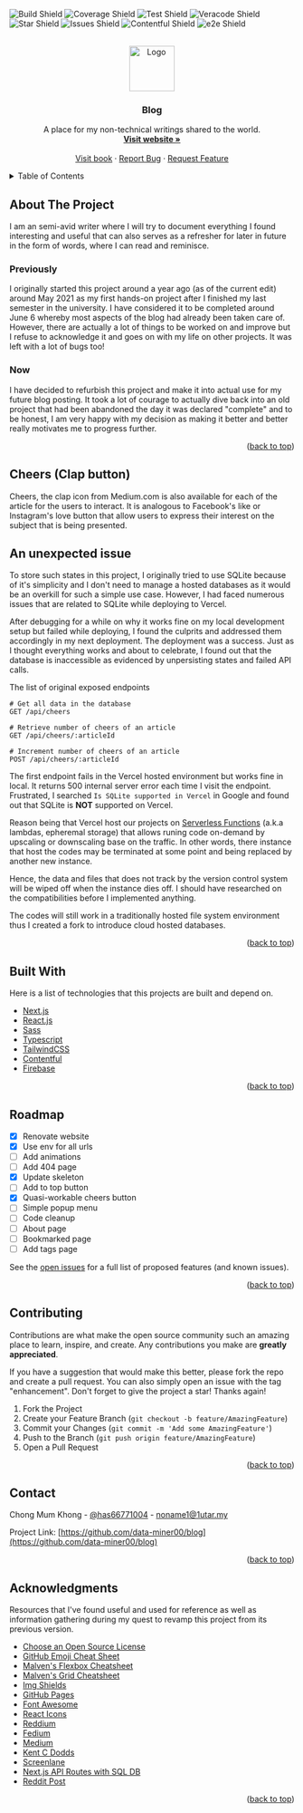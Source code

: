 <div id="top"></div>

<!-- PROJECT SHIELDS -->

![Build Shield](https://img.shields.io/badge/build-passing-brightgreen)
![Coverage Shield](https://img.shields.io/badge/coverage-100%25-brightgreen)
![Test Shield](https://img.shields.io/badge/test-failing-critical)
![Veracode Shield](https://img.shields.io/badge/veracode-inactive-inactive)
![Star Shield](https://img.shields.io/badge/stars-0-ff69b4)
![Issues Shield](https://img.shields.io/badge/issues-0-blue)
![Contentful Shield](https://img.shields.io/badge/contentful-active-blue)
![e2e Shield](https://img.shields.io/badge/e2e-unset-inactive)

<!-- PROJECT LOGO -->
<br />
<div align="center">
  <a href="https://github.com/data-miner00/blog">
    <img src="https://static.wikia.nocookie.net/diarchy-mapping/images/a/a4/Bloby.png/revision/latest?cb=20200514073822" alt="Logo" width="80" height="80">
  </a>

  <h3 align="center">Blog</h3>

  <p align="center">
    A place for my non-technical writings shared to the world.
    <br />
    <a href=""><strong>Visit website »</strong></a>
    <br />
    <br />
    <a href="">Visit book</a>
    ·
    <a href="https://github.com/data-miner00/blog/issues">Report Bug</a>
    ·
    <a href="https://github.com/data-miner00/blog/issues">Request Feature</a>
  </p>
</div>

<!-- TABLE OF CONTENTS -->
<details>
  <summary>Table of Contents</summary>
  <ol>
    <li>
      <a href="#about-the-project">About The Project</a>
      <ul>
        <li><a href="#previously">Previously</a></li>
        <li><a href="#now">Now</a></li>
        <li><a href="#built-with">Built With</a></li>
      </ul>
    </li>
    <li><a href="#roadmap">Roadmap</a></li>
    <li><a href="#contributing">Contributing</a></li>
    <li><a href="#contact">Contact</a></li>
    <li><a href="#acknowledgments">Acknowledgments</a></li>
  </ol>
</details>

<!-- ABOUT THE PROJECT -->

## About The Project

I am an semi-avid writer where I will try to document everything I found interesting and useful that can also serves as a refresher for later in future in the form of words, where I can read and reminisce.

### Previously

I originally started this project around a year ago (as of the current edit) around May 2021 as my first hands-on project after I finished my last semester in the university. I have considered it to be completed around June 6 whereby most aspects of the blog had already been taken care of. However, there are actually a lot of things to be worked on and improve but I refuse to acknowledge it and goes on with my life on other projects. It was left with a lot of bugs too!

### Now

I have decided to refurbish this project and make it into actual use for my future blog posting. It took a lot of courage to actually dive back into an old project that had been abandoned the day it was declared "complete" and to be honest, I am very happy with my decision as making it better and better really motivates me to progress further.

<p align="right">(<a href="#top">back to top</a>)</p>

## Cheers (Clap button)

Cheers, the clap icon from Medium.com is also available for each of the article for the users to interact. It is analogous to Facebook's like or Instagram's love button that allow users to express their interest on the subject that is being presented.

## An unexpected issue

To store such states in this project, I originally tried to use SQLite because of it's simplicity and I don't need to manage a hosted databases as it would be an overkill for such a simple use case. However, I had faced numerous issues that are related to SQLite while deploying to Vercel.

After debugging for a while on why it works fine on my local development setup but failed while deploying, I found the culprits and addressed them accordingly in my next deployment. The deployment was a success. Just as I thought everything works and about to celebrate, I found out that the database is inaccessible as evidenced by unpersisting states and failed API calls.

The list of original exposed endpoints

```
# Get all data in the database
GET /api/cheers

# Retrieve number of cheers of an article
GET /api/cheers/:articleId

# Increment number of cheers of an article
POST /api/cheers/:articleId
```

The first endpoint fails in the Vercel hosted environment but works fine in local. It returns 500 internal server error each time I visit the endpoint. Frustrated, I searched `Is SQLite supported in Vercel` in Google and found out that SQLite is **NOT** supported on Vercel.

Reason being that Vercel host our projects on [Serverless Functions](https://vercel.com/docs/concepts/functions/serverless-functions) (a.k.a lambdas, epheremal storage) that allows runing code on-demand by upscaling or downscaling base on the traffic. In other words, there instance that host the codes may be terminated at some point and being replaced by another new instance.

Hence, the data and files that does not track by the version control system will be wiped off when the instance dies off. I should have researched on the compatibilities before I implemented anything.

The codes will still work in a traditionally hosted file system environment thus I created a fork to introduce cloud hosted databases.

<p align="right">(<a href="#top">back to top</a>)</p>

## Built With

Here is a list of technologies that this projects are built and depend on.

- [Next.js](https://nextjs.org/)
- [React.js](https://reactjs.org/)
- [Sass](https://sass-lang.com/)
- [Typescript](https://www.typescriptlang.org/)
- [TailwindCSS](https://tailwindcss.com/)
- [Contentful](https://www.contentful.com)
- [Firebase](https://firebase.google.com/)

<p align="right">(<a href="#top">back to top</a>)</p>

<!-- ROADMAP -->

## Roadmap

- [x] Renovate website
- [x] Use env for all urls
- [ ] Add animations
- [ ] Add 404 page
- [x] Update skeleton
- [ ] Add to top button
- [x] Quasi-workable cheers button
- [ ] Simple popup menu
- [ ] Code cleanup
- [ ] About page
- [ ] Bookmarked page
- [ ] Add tags page

See the [open issues](https://github.com/data-miner00/blog/issues) for a full list of proposed features (and known issues).

<p align="right">(<a href="#top">back to top</a>)</p>

<!-- CONTRIBUTING -->

## Contributing

Contributions are what make the open source community such an amazing place to learn, inspire, and create. Any contributions you make are **greatly appreciated**.

If you have a suggestion that would make this better, please fork the repo and create a pull request. You can also simply open an issue with the tag "enhancement".
Don't forget to give the project a star! Thanks again!

1. Fork the Project
2. Create your Feature Branch (`git checkout -b feature/AmazingFeature`)
3. Commit your Changes (`git commit -m 'Add some AmazingFeature'`)
4. Push to the Branch (`git push origin feature/AmazingFeature`)
5. Open a Pull Request

<p align="right">(<a href="#top">back to top</a>)</p>

<!-- CONTACT -->

## Contact

Chong Mum Khong - [@has66771004](https://twitter.com/has66771004) - noname1@1utar.my

Project Link: [https://github.com/data-miner00/blog](https://github.com/data-miner00/blog)

<p align="right">(<a href="#top">back to top</a>)</p>

<!-- ACKNOWLEDGMENTS -->

## Acknowledgments

Resources that I've found useful and used for reference as well as information gathering during my quest to revamp this project from its previous version.

- [Choose an Open Source License](https://choosealicense.com)
- [GitHub Emoji Cheat Sheet](https://www.webpagefx.com/tools/emoji-cheat-sheet)
- [Malven's Flexbox Cheatsheet](https://flexbox.malven.co/)
- [Malven's Grid Cheatsheet](https://grid.malven.co/)
- [Img Shields](https://shields.io)
- [GitHub Pages](https://pages.github.com)
- [Font Awesome](https://fontawesome.com)
- [React Icons](https://react-icons.github.io/react-icons/search)
- [Reddium](https://reddium.vercel.app/)
- [Fedium](https://fedium.herokuapp.com/)
- [Medium](https://medium.com/)
- [Kent C Dodds](https://kentcdodds.com/links)
- [Screenlane](https://screenlane.com/screen/medium-web-app-230/)
- [Next.js API Routes with SQL DB](https://www.youtube.com/watch?v=PxiQDo0CmDE)
- [Reddit Post](https://www.reddit.com/r/nextjs/comments/mrmk5j/vercel_cant_open_sqlite_database_during_production/)

<p align="right">(<a href="#top">back to top</a>)</p>
